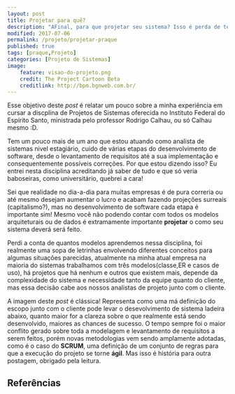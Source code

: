 ```yaml
---
layout: post
title: Projetar para quê?
description: "AFinal, para que projetar seu sistema? Isso é perda de tempo!"
modified: 2017-07-06
permalink: /projeto/projetar-praque
published: true
tags: [praque,Projeto]
categories: [Projeto de Sistemas]
image:
    feature: visao-do-projeto.png
    credit: The Project Cartoon Beta 
    creditlink: http://bpm.bgnweb.com.br/
---
```


Esse objetivo deste _post_ é relatar um pouco sobre a minha experiência em cursar a discplina de Projetos de Sistemas oferecida no Instituto Federal do Espírito Santo, ministrada pelo professor Rodrigo Calhau, ou só Calhau mesmo :D.

<!-- more -->

Tem um pouco mais de um ano que estou atuando como analista de sistemas nivel estagiário, cuido de várias etapas do desenvolvimento de software, desde o levantamento de requisitos até a sua implementação e consequentemente possíveis correções. Por que estou dizendo isso? Eu entrei nesta disciplina acreditando já saber de tudo e que só veria baboseiras, como universitário, quebrei a cara! 

Sei que realidade no dia-a-dia para muitas empresas é de pura correria ou até mesmo desejam aumentar o lucro e acabam fazendo projeções surreais (capitalismo?), mas no desenvolvimento de software cada etapa é importante sim! Mesmo você não podendo contar com todos os modelos arquiteturais ou de dados é extramamente importante **projetar** o como seu sistema deverá será feito.

Perdi a conta de quantos modelos aprendemos nessa disciplina, foi realmente uma sopa de letrinhas envolvendo diferentes conceitos para algumas situações parecidas, atualmente na minha atual empresa na maioria do sistemas trabalhamos com três modelos(classe,ER e casos de uso), há projetos que há nenhum e outros que existem mais, depende da complexidade do sistema e necessidade tanto da equipe quanto do cliente, mas essa decisão cabe aos nossos analistas de projeto junto com o cliente.

A imagem deste _post_ é clássica! Representa como uma má definição do escopo junto com o cliente pode levar o desevolvimento de sistema ladeira abaixo, quanto maior for a clareza sobre o que realmente está sendo desenvolvido, maiores as chances de sucesso. O tempo sempre foi o maior conflito gerado sobre toda a modelagem e levantamento de requisitos a serem feitos, porém novas metodologias vem sendo amplamente adotadas, como é o caso do **SCRUM**, uma definição de um conjunto de regras para que a execução do projeto se torne **ágil**. Mas isso é história para outra postagem, obrigado pela leitura.

## Referências